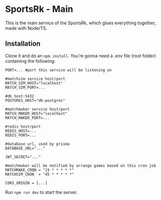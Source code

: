 # SportsRk - Main

This is the main service of the SportsRk, which glues everything together, made with Node/TS.

## Installation

Clone it and do an `npm install`. You're gonna need a .env file (root folder) containing the following:

```
PORT=... #port this service will be listening on

#matchsim service host/port
MATCH_SIM_HOST="localhost"
MATCH_SIM_PORT=...

#db host:5432
POSTGRES_HOST="db-postgres"

#matchmaker service host/port
MATCH_MAKER_HOST="localhost"
MATCH_MAKER_PORT=...

#redis host/port
REDIS_HOST=...
REDIS_PORT=...

#database url, used by prisma
DATABASE_URL="..."

JWT_SECRET="..."

#matchmaker will be notified by arrange games based on this cron job
MATCHMAKE_CRON = "15 * * * * *"
MATCHSIM_CRON  = "45 * * * * *"

CORS_ORIGIN = [...]
```

Run `npm run dev` to start the server.